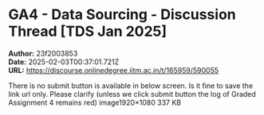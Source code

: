 # GA4 - Data Sourcing - Discussion Thread [TDS Jan 2025]

**Author:** 23f2003853  
**Date:** 2025-02-03T00:37:01.721Z  
**URL:** https://discourse.onlinedegree.iitm.ac.in/t/165959/590055

There is no submit button is available in below screen. Is it fine to save the link url only. Please clarify (unless we click submit button the log of Graded Assignment 4 remains red)
image1920×1080 337 KB
